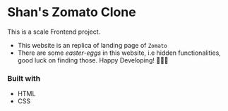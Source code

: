 # Shan's Zomato Clone

This is a scale Frontend project.

- This website is an replica of landing page of `Zomato`
- There are some _easter-eggs_ in this website, i.e hidden functionalities, good luck on finding those.
  Happy Developing! 🧑‍🎤✨

### Built with

- HTML
- CSS

